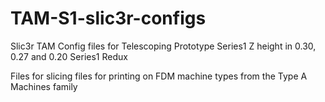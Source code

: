 TAM-S1-slic3r-configs
=====================

Slic3r TAM Config files for 
	Telescoping Prototype
  Series1 Z height in 0.30, 0.27 and 0.20
  Series1 Redux
 
Files for slicing files for printing on FDM machine types from the Type A Machines family
